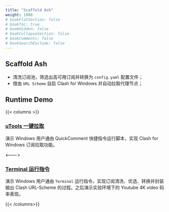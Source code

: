 ```yaml
---
title: "Scaffold Ash"
weight: 1000
# bookFlatSection: false
# bookToc: true
# bookHidden: false
# bookCollapseSection: false
# bookComments: false
# bookSearchExclude: false
---
```


## Scaffold Ash 

- 清洗订阅池，筛选出高可用订阅并转换为 `config.yaml` 配置文件；
- 借由 `URL Scheme` 自启 Clash for Windows 并自动拉取代理节点；

## Runtime Demo

{{< columns >}}

### [uTools 一键拉取](https://www.yuque.com/docs/share/009484ca-ea99-42ef-b515-484e6c436e32?)

演示 Windows 用户通由 QuickComment 快捷指令运行脚本，实现 Clash for Windows 订阅拉取功能。

<--->

### [Terminal 运行指令](https://www.yuque.com/docs/share/c66bbbbd-26c4-402f-a7e6-a53eeb192362)

演示 Windows 用户通由 `Terminal` 运行指令，实现订阅清洗、优选、转换并封装输出 Clash URL-Scheme 的过程。之后演示实验环境下的 Youtube 4K video 码率表现。

{{< /columns>}}



